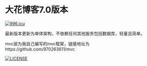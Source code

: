 # 大花博客7.0版本

[![996.icu](https://img.shields.io/badge/link-996.icu-red.svg)](https://996.icu)

最新版本更新为单体架构，不依赖任何其他服务包括数据库，轻量且简单。

mvc层为我自己编写的mvc框架，链接地址为https://github.com/970263611/mvc

[![LICENSE](https://img.shields.io/badge/license-Anti%20996-blue.svg)](https://github.com/996icu/996.ICU/blob/master/LICENSE)
